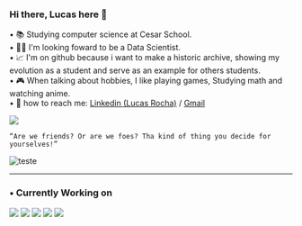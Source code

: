 ### Hi there, Lucas here 👋

• 📚    Studying computer science at Cesar School.                                                                                                                                          
• 👨‍💻 I'm looking foward to be a Data Scientist.                      
• 📈 I'm on github because i want to make a historic archive, showing my evolution as a student and serve as an example for others students.        
• 🎮 When talking about hobbies, I like playing games, Studying math and watching anime.                                                        
• 💬 how to reach me: [Linkedin (Lucas Rocha)](https://www.linkedin.com/in/lucas-rocha-603683246/) / [Gmail](https://mail.google.com/mail/u/0/#inbox?compose=GTvVlcSGMTGfBjkVScXCpdZFTJdMGCdxLZNwDcQNBpMQZzXVwfzDmvQLkQxqTSlqrJCvZXTlqScJH) <br>
 
  
  
  <img src = "https://github-readme-stats.vercel.app/api?username=LucasdfRocha&&show_icons=true&title_color=ffffff&icon_color=bb2acf&text_color=daf7dc&bg_color=151515">
  
    
    “Are we friends? Or are we foes? Tha kind of thing you decide for yourselves!”
    
 
    
 ![teste](https://github.com/LucasdfRocha/LucasdfRocha/assets/99266550/9e9b95eb-ffde-4094-9f22-770376b41c83)

--------------------------------------------------------------------------------------------------

 <h3 align="left">• Currently Working on </h3>

<div align="left">
 
 <img src = "https://img.shields.io/badge/Python-3776AB?style=for-the-badge&logo=python&logoColor=white">
 <img src = "https://img.shields.io/badge/mysql-%2300f.svg?style=for-the-badge&logo=mysql&logoColor=white">
 <img src = "https://img.shields.io/badge/git-%23F05033.svg?style=for-the-badge&logo=git&logoColor=white"> 
<img  src = "https://img.shields.io/badge/Linux-FCC624?style=for-the-badge&logo=linux&logoColor=black">
 <img src = "https://img.shields.io/badge/Visual%20Studio%20Code-0078d7.svg?style=for-the-badge&logo=visual-studio-code&logoColor=white">

 </div>



